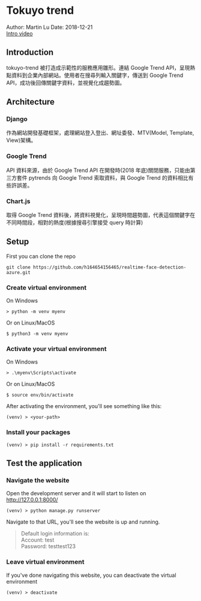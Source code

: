 # Tokuyo trend
Author: Martin Lu
Date: 2018-12-21  
[Intro video](https://youtu.be/QN9nfmx8zT0)

## Introduction
tokuyo-trend 被打造成示範性的服務應用雛形。連結 Google Trend API，呈現熱點資料到企業內部網站。使用者在搜尋列輸入關鍵字，傳送到 Google Trend API，成功後回傳關鍵字資料，並視覺化成趨勢圖。

## Architecture
### Django
作為網站開發基礎框架，處理網站登入登出、網址委發、MTV(Model, Template, View)架構。
### Google Trend
API 資料來源，由於 Google Trend API 在開發時(2018 年底)關閉服務，只能由第三方套件 pytrends 向 Google Trend 索取資料，與 Google Trend 的資料相比有些許誤差。
### Chart.js
取得 Google Trend 資料後，將資料視覺化，呈現時間趨勢圖，代表這個關鍵字在不同時間段，相對的熱度(根據搜尋引擎接受 query 時計算)

## Setup
First you can clone the repo
```
git clone https://github.com/h164654156465/realtime-face-detection-azure.git
```

### Create virtual environment

On Windows 
```
> python -m venv myenv
```
Or on Linux/MacOS
```
$ python3 -m venv myenv
```

### Activate your virtual environment

On Windows
```
> .\myenv\Scripts\activate
```

Or on Linux/MacOS
```
$ source env/bin/activate
```

After activating the environment, you'll see something like this:
```
(venv) > <your-path>
```

### Install your packages
```
(venv) > pip install -r requirements.txt
```

## Test the application
### Navigate the website
Open the development server and it will start to listen on http://127.0.0.1:8000/
```
(venv) > python manage.py runserver
```

Navigate to that URL, you'll see the website is up and running.

> Default login information is:  
> Account: test  
> Password: testtest123

### Leave virtual environment
If you've done navigating this website, you can deactivate the virtual environment
```
(venv) > deactivate
```